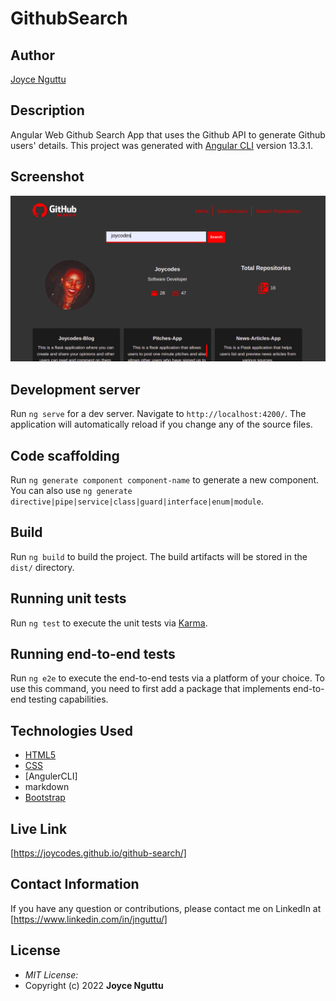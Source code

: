 # GithubSearch


## Author

[Joyce Nguttu](https://github.com/joycodes)

## Description

Angular Web Github Search App that uses the Github API to generate Github users' details.
This project was generated with [Angular CLI](https://github.com/angular/angular-cli) version 13.3.1.

## Screenshot
![image](./src/assets/screenshot.png)

## Development server

Run `ng serve` for a dev server. Navigate to `http://localhost:4200/`. The application will automatically reload if you change any of the source files.

## Code scaffolding

Run `ng generate component component-name` to generate a new component. You can also use `ng generate directive|pipe|service|class|guard|interface|enum|module`.

## Build

Run `ng build` to build the project. The build artifacts will be stored in the `dist/` directory.

## Running unit tests

Run `ng test` to execute the unit tests via [Karma](https://karma-runner.github.io).

## Running end-to-end tests

Run `ng e2e` to execute the end-to-end tests via a platform of your choice. To use this command, you need to first add a package that implements end-to-end testing capabilities.

## Technologies Used

* [HTML5](https://github.com/topics/html5)
* [CSS](https://github.com/topics/css3)
* [AngulerCLI]
* markdown
* [Bootstrap](https://github.com/topics/bootstrap)

## Live Link
[https://joycodes.github.io/github-search/]

## Contact Information 

If you have any question or contributions, please contact me on LinkedIn at [https://www.linkedin.com/in/jnguttu/]

## License
* *MIT License:*
* Copyright (c) 2022 **Joyce Nguttu**
